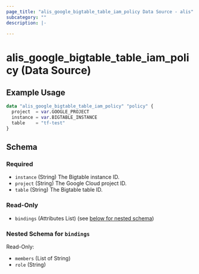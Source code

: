 ```yaml
---
page_title: "alis_google_bigtable_table_iam_policy Data Source - alis"
subcategory: ""
description: |-
  
---
```


# alis_google_bigtable_table_iam_policy (Data Source)





## Example Usage

```terraform
data "alis_google_bigtable_table_iam_policy" "policy" {
  project  = var.GOOGLE_PROJECT
  instance = var.BIGTABLE_INSTANCE
  table    = "tf-test"
}
```



<!-- schema generated by tfplugindocs -->
## Schema

### Required

- `instance` (String) The Bigtable instance ID.
- `project` (String) The Google Cloud project ID.
- `table` (String) The Bigtable table ID.

### Read-Only

- `bindings` (Attributes List) (see [below for nested schema](#nestedatt--bindings))

<a id="nestedatt--bindings"></a>
### Nested Schema for `bindings`

Read-Only:

- `members` (List of String)
- `role` (String)